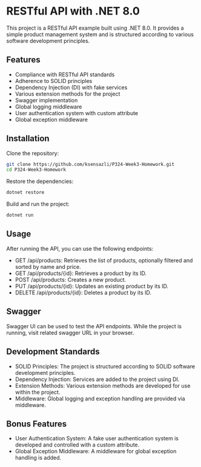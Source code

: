 # RESTful API with .NET 8.0

This project is a RESTful API example built using .NET 8.0. It provides a simple product management system and is structured according to various software development principles.

## Features

- Compliance with RESTful API standards
- Adherence to SOLID principles
- Dependency Injection (DI) with fake services
- Various extension methods for the project
- Swagger implementation
- Global logging middleware
- User authentication system with custom attribute
- Global exception middleware

## Installation

Clone the repository:

```sh
git clone https://github.com/ksensazli/P324-Week3-Homework.git
cd P324-Week3-Homework
```

Restore the dependencies:

```sh
dotnet restore
```

Build and run the project:

```sh
dotnet run
```

## Usage

After running the API, you can use the following endpoints:

- GET /api/products: Retrieves the list of products, optionally filtered and sorted by name and price.
- GET /api/products/{id}: Retrieves a product by its ID.
- POST /api/products: Creates a new product.
- PUT /api/products/{id}: Updates an existing product by its ID.
- DELETE /api/products/{id}: Deletes a product by its ID.

## Swagger

Swagger UI can be used to test the API endpoints. While the project is running, visit related swagger URL in your browser.

## Development Standards

- SOLID Principles: The project is structured according to SOLID software development principles.
- Dependency Injection: Services are added to the project using DI.
- Extension Methods: Various extension methods are developed for use within the project.
- Middleware: Global logging and exception handling are provided via middleware.

## Bonus Features

- User Authentication System: A fake user authentication system is developed and controlled with a custom attribute.
- Global Exception Middleware: A middleware for global exception handling is added.
